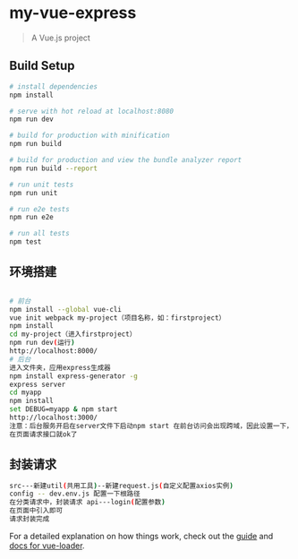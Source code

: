 # my-vue-express

> A Vue.js project

## Build Setup

``` bash
# install dependencies
npm install

# serve with hot reload at localhost:8080
npm run dev

# build for production with minification
npm run build

# build for production and view the bundle analyzer report
npm run build --report

# run unit tests
npm run unit

# run e2e tests
npm run e2e

# run all tests
npm test
```
## 环境搭建

```bash

# 前台
npm install --global vue-cli
vue init webpack my-project（项目名称，如：firstproject）
npm install
cd my-project（进入firstproject）
npm run dev(运行)
http://localhost:8000/
# 后台
进入文件夹，应用express生成器
npm install express-generator -g
express server
cd myapp 
npm install
set DEBUG=myapp & npm start
http://localhost:3000/
注意：后台服务开启在server文件下启动npm start 在前台访问会出现跨域，因此设置一下，具体看serve/app.js
在页面请求接口就ok了
```

## 封装请求

``` bash
src---新建util(共用工具)--新建request.js(自定义配置axios实例)
config -- dev.env.js 配置一下根路径
在分类请求中，封装请求 api---login(配置参数)
在页面中引入即可
请求封装完成
```



For a detailed explanation on how things work, check out the [guide](http://vuejs-templates.github.io/webpack/) and [docs for vue-loader](http://vuejs.github.io/vue-loader).
